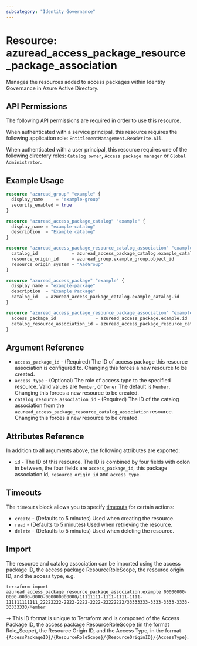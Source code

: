 ```yaml
---
subcategory: "Identity Governance"
---
```


# Resource: azuread_access_package_resource_package_association

Manages the resources added to access packages within Identity Governance in Azure Active Directory.

## API Permissions

The following API permissions are required in order to use this resource.

When authenticated with a service principal, this resource requires the following application role: `EntitlementManagement.ReadWrite.All`.

When authenticated with a user principal, this resource requires one of the following directory roles: `Catalog owner`, `Access package manager` or `Global Administrator`.

## Example Usage

```terraform
resource "azuread_group" "example" {
  display_name     = "example-group"
  security_enabled = true
}

resource "azuread_access_package_catalog" "example" {
  display_name = "example-catalog"
  description  = "Example catalog"
}

resource "azuread_access_package_resource_catalog_association" "example" {
  catalog_id             = azuread_access_package_catalog.example_catalog.id
  resource_origin_id     = azuread_group.example_group.object_id
  resource_origin_system = "AadGroup"
}

resource "azuread_access_package" "example" {
  display_name = "example-package"
  description  = "Example Package"
  catalog_id   = azuread_access_package_catalog.example_catalog.id
}

resource "azuread_access_package_resource_package_association" "example" {
  access_package_id               = azuread_access_package.example.id
  catalog_resource_association_id = azuread_access_package_resource_catalog_association.example.id
}
```

## Argument Reference

* `access_package_id` - (Required) The ID of access package this resource association is configured to. Changing this forces a new resource to be created.
* `access_type` - (Optional) The role of access type to the specified resource. Valid values are `Member`, or `Owner` The default is `Member`. Changing this forces a new resource to be created.
* `catalog_resource_association_id` - (Required) The ID of the catalog association from the `azuread_access_package_resource_catalog_association` resource. Changing this forces a new resource to be created.

## Attributes Reference

In addition to all arguments above, the following attributes are exported:

* `id` - The ID of this resource. The ID is combined by four fields with colon in between, the four fields are `access_package_id`, this package association id, `resource_origin_id` and `access_type`.

## Timeouts

The `timeouts` block allows you to specify [timeouts](https://www.terraform.io/language/resources/syntax#operation-timeouts) for certain actions:

* `create` - (Defaults to 5 minutes) Used when creating the resource.
* `read` - (Defaults to 5 minutes) Used when retrieving the resource.
* `delete` - (Defaults to 5 minutes) Used when deleting the resource.

## Import

The resource and catalog association can be imported using the access package ID, the access package ResourceRoleScope, the resource origin ID, and the access type, e.g.

```
terraform import azuread_access_package_resource_package_association.example 00000000-0000-0000-0000-000000000000/11111111-1111-1111-1111-111111111111_22222222-2222-2222-2222-22222222/33333333-3333-3333-3333-33333333/Member
```

-> This ID format is unique to Terraform and is composed of the Access Package ID, the access package ResourceRoleScope (in the format Role_Scope), the Resource Origin ID, and the Access Type, in the format `{AccessPackageID}/{ResourceRoleScope}/{ResourceOriginID}/{AccessType}`.
